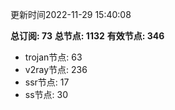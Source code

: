 更新时间2022-11-29 15:40:08

**总订阅: 73**
**总节点: 1132**
**有效节点: 346**
- trojan节点: 63
- v2ray节点: 236
- ssr节点: 17
- ss节点: 30
